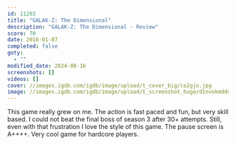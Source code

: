 ```yaml
---
id: 11203
title: "GALAK-Z: The Dimensional"
description: "GALAK-Z: The Dimensional - Review"
score: 70
date: 2016-01-07
completed: false
goty:
  - ""
modified_date: 2024-08-16
screenshots: []
videos: []
cover: //images.igdb.com/igdb/image/upload/t_cover_big/co2gjo.jpg
image: //images.igdb.com/igdb/image/upload/t_screenshot_huge/d1nvokmddqhbl9jubeen.jpg
---
```

This game really grew on me. The action is fast paced and fun, but very skill based. I could not beat the final boss of season 3 after 30+ attempts. Still, even with that frustration I love the style of this game. The pause screen is A++++. Very cool game for hardcore players.